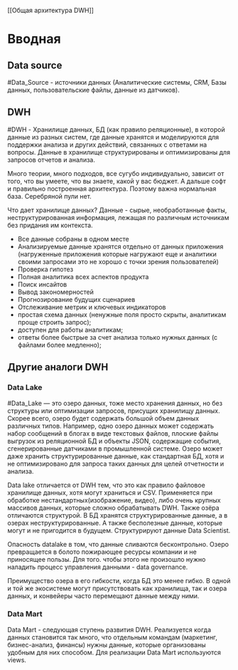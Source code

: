 [[Общая архитектура DWH]]
# Вводная
## Data source
#Data_Source - источники данных (Аналитические системы, CRM, Базы данных, пользовательские файлы, данные из датчиков).

## DWH
#DWH - Хранилище данных, БД (как правило реляционные), в которой данные из разных систем, где данные хранятся и моделируются для поддержки анализа и других действий, связанных с ответами на вопросы. Данные в хранилище структурированы и оптимизированы для запросов отчетов и анализа.  

Много теории, много подходов, все сугубо индивидуально, зависит от того, что вы умеете, что вы знаете, какой у вас бюджет. А дальше софт и правильно построенная архитектура. Поэтому важна нормальная база. Серебряной пули нет.


Что дает хранилище данных?
Данные - сырые, необработанные факты, неструктурированная информация, лежащая по различным источникам без придания им контекста.

- Все данные собраны в одном месте
- Анализируемые данные хранятся отдельно от данных приложения (нагруженные приложения которые нагружают еще и аналитики своими запросами это не хорошо с точки зрения пользователей)
- Проверка гипотез
- Полная аналитика всех аспектов продукта
- Поиск инсайтов
- Вывод закономерностей
- Прогнозирование будущих сценариев
- Отслеживание метрик и ключевых индикаторов
- простая схема данных (ненужные поля просто скрыты, аналитикам проще строить запрос);
- доступен для работы аналитикам;
- ответы более быстрые за счет анализа только нужных данных (с файлами более медленно);
## Другие аналоги DWH
### Data Lake
#Data_Lake  — это озеро данных, тоже место хранения данных, но без структуры или оптимизации запросов, присущих хранилищу данных. Скорее всего, озеро будет содержать большой объем данных различных типов. Например, одно озеро данных может содержать набор сообщений в блогах в виде текстовых файлов, плоские файлы выгрузок из реляционной БД и объекты JSON, содержащие события, сгенерированные датчиками в промышленной системе. Озеро может даже хранить структурированные данные, как стандартная БД, хотя и не оптимизировано для запроса таких данных для целей отчетности и анализа.

Data lake отличается от DWH тем, что это как правило файловое хранилище данных, хотя могут храниться и CSV. Применяется при обработке нестандартных(изображение, видео), либо очень крупных массивов данных, которые сложно обрабатывать DWH. Также озёра отличаются структурой. В БД хранятся структурированные данные, а в озерах неструктурированные. А также бесполезные данные, которые могут и не пригодится в будущем. Структурируют данные Data Scientist.

Опасность datalake в том, что данные сливаются бесконтрольно. Озеро превращается в болото пожирающее ресурсы компании и не приносящее пользы. Для того. чтобы этого не произошло нужно наладить процесс управления данными - data governance.

Преимущество озера в его гибкости, когда БД это менее гибко.
В одной и той же экосистеме могут присутствовать как хранилища, так и озера данных, и конвейеры часто перемещают данные между ними.

### Data Mart
Data Mart - следующая ступень развития DWH.
Реализуется когда данных становится так много, что отдельным командам (маркетинг, бизнес-анализ, финансы) нужны данные, которые организованы удобным для них способом. Для реализации Data Mart используются views.